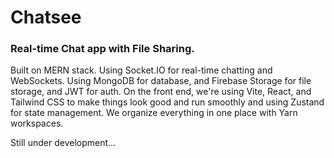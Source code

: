 # Chatsee

### Real-time Chat app with File Sharing.

Built on MERN stack. Using Socket.IO for real-time chatting and WebSockets. Using MongoDB for database, and Firebase Storage for file storage, and JWT for auth. On the front end, we're using Vite, React, and Tailwind CSS to make things look good and run smoothly and using Zustand for state management. We organize everything in one place with Yarn workspaces.

Still under development...
